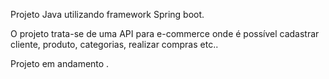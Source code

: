 Projeto Java utilizando framework Spring boot.

O projeto trata-se de uma API para e-commerce onde é possível cadastrar cliente, produto, categorias, realizar compras etc..

Projeto em andamento .
